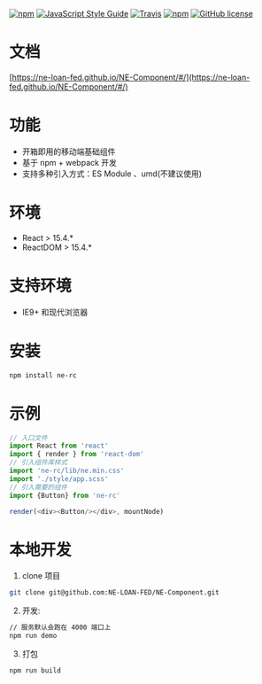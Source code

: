 [![npm](https://img.shields.io/npm/v/npm.svg)](https://github.com/NE-LOAN-FED/NE-Component)
[![JavaScript Style Guide](https://img.shields.io/badge/code%20style-standard-brightgreen.svg)](http://standardjs.com/)
[![Travis](https://img.shields.io/travis/NE-LOAN-FED/NE-Component.svg)]()
[![npm](https://img.shields.io/npm/dm/localeval.svg)](https://github.com/NE-LOAN-FED/NE-Component)
[![GitHub license](https://img.shields.io/badge/license-MIT-blue.svg)](https://raw.githubusercontent.com/NE-LOAN-FED/NE-Component/master/LICENSE)

# 文档
[https://ne-loan-fed.github.io/NE-Component/#/](https://ne-loan-fed.github.io/NE-Component/#/)
# 功能
* 开箱即用的移动端基础组件
* 基于 npm + webpack 开发
* 支持多种引入方式：ES Module 、umd(不建议使用)

# 环境
* React > 15.4.*
* ReactDOM > 15.4.*

# 支持环境
* IE9+ 和现代浏览器

# 安装
```bash
npm install ne-rc
```
# 示例
```js
// 入口文件
import React from 'react'
import { render } from 'react-dom'
// 引入组件库样式
import 'ne-rc/lib/ne.min.css'
import './style/app.scss'
// 引入需要的组件
import {Button} from 'ne-rc'

render(<div><Button/></div>, mountNode)
```
# 本地开发
1. clone 项目
  ```bash
  git clone git@github.com:NE-LOAN-FED/NE-Component.git
  ```
2. 开发:
  ```bash
  // 服务默认会跑在 4000 端口上
  npm run demo
  ```
3. 打包
  ```bash
  npm run build
  ```

